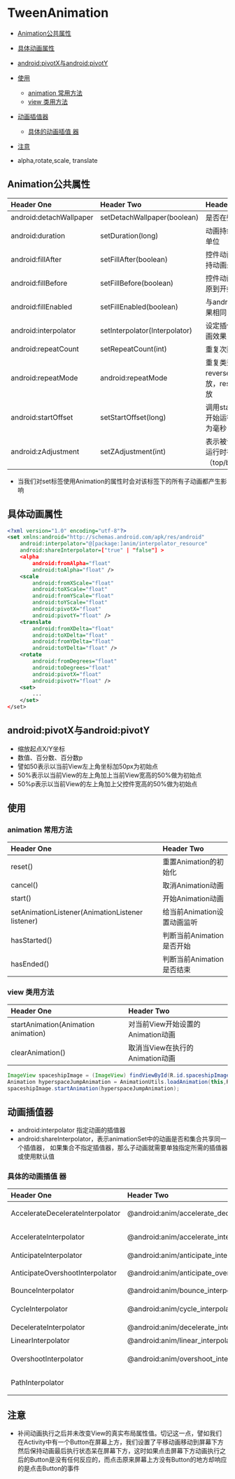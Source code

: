 # TweenAnimation

- [Animation公共属性](#animation公共属性)
- [具体动画属性](#具体动画属性)
- [android:pivotX与android:pivotY](#androidpivotx与androidpivoty)
- [使用](#使用)
    - [animation 常用方法](#animation-常用方法)
    - [view 类用方法](#view-类用方法)
- [动画插值器](#动画插值器)
    - [具体的动画插值 器](#具体的动画插值-器)
- [注意](#注意)


- alpha,rotate,scale, translate

## Animation公共属性

Header One              | Header Two                    | Header Two
:---------------------- | :---------------------------- | :--------------------------------------
android:detachWallpaper | setDetachWallpaper(boolean)   | 是否在壁纸上运行
android:duration        | setDuration(long)             | 动画持续时间，毫秒为单位
android:fillAfter       | setFillAfter(boolean)         | 控件动画结束时是否保持动画最后的状态
android:fillBefore      | setFillBefore(boolean)        | 控件动画结束时是否还原到开始动画前的状态
android:fillEnabled     | setFillEnabled(boolean)       | 与android:fillBefore效果相同
android:interpolator    | setInterpolator(Interpolator) | 设定插值器（指定的动画效果，譬如回弹等)
android:repeatCount     | setRepeatCount(int)           | 重复次数
android:repeatMode      | android:repeatMode            | 重复类型有两个值，reverse表示倒序回放，restart表示从头播放
android:startOffset     | setStartOffset(long)          | 调用start函数之后等待开始运行的时间，单位为毫秒
android:zAdjustment     | setZAdjustment(int)           | 表示被设置动画的内容运行时在Z轴上的位置（top/bottom/normal)


- 当我们对set标签使用Animation的属性时会对该标签下的所有子动画都产生影响


## 具体动画属性

```xml
<?xml version="1.0" encoding="utf-8"?>
<set xmlns:android="http://schemas.android.com/apk/res/android"
    android:interpolator="@[package:]anim/interpolator_resource"
    android:shareInterpolator=["true" | "false"] >
    <alpha
        android:fromAlpha="float"
        android:toAlpha="float" />
    <scale
        android:fromXScale="float"
        android:toXScale="float"
        android:fromYScale="float"
        android:toYScale="float"
        android:pivotX="float"
        android:pivotY="float" />
    <translate
        android:fromXDelta="float"
        android:toXDelta="float"
        android:fromYDelta="float"
        android:toYDelta="float" />
    <rotate
        android:fromDegrees="float"
        android:toDegrees="float"
        android:pivotX="float"
        android:pivotY="float" />
    <set>
        ...
    </set>
</set>
```

## android:pivotX与android:pivotY

- 缩放起点X/Y坐标
- 数值、百分数、百分数p
- 譬如50表示以当前View左上角坐标加50px为初始点
- 50%表示以当前View的左上角加上当前View宽高的50%做为初始点
- 50%p表示以当前View的左上角加上父控件宽高的50%做为初始点

## 使用

### animation 常用方法

Header One                                       | Header Two
:----------------------------------------------- | :-----------------
reset()                                          | 重置Animation的初始化
cancel()                                         | 取消Animation动画
start()                                          | 开始Animation动画
setAnimationListener(AnimationListener listener) | 给当前Animation设置动画监听
hasStarted()                                     | 判断当前Animation是否开始
hasEnded()                                       | 判断当前Animation是否结束

### view 类用方法

Header One                          | Header Two
:---------------------------------- | :----------------------
startAnimation(Animation animation) | 对当前View开始设置的Animation动画
clearAnimation()                    | 取消当View在执行的Animation动画


```java
ImageView spaceshipImage = (ImageView) findViewById(R.id.spaceshipImage);
Animation hyperspaceJumpAnimation = AnimationUtils.loadAnimation(this,R.anim.hyperspace_jump);
spaceshipImage.startAnimation(hyperspaceJumpAnimation);
```

## 动画插值器

- android:interpolator 指定动画的插值器
- android:shareInterpolator，表示animationSet中的动画是否和集合共享同一个插值器，
 如果集合不指定插值器，那么子动画就需要单独指定所需的插值器或使用默认值

### 具体的动画插值 器

Header One                       | Header Two                                       | Header Two
:------------------------------- | :----------------------------------------------- | :-------------------------
AccelerateDecelerateInterpolator | @android:anim/accelerate_decelerate_interpolator | 动画始末速率较慢，中间加速
AccelerateInterpolator           | @android:anim/accelerate_interpolator            | 动画开始速率较慢，之后慢慢加速
AnticipateInterpolator           | @android:anim/anticipate_interpolator            | 开始的时候从后向前甩
AnticipateOvershootInterpolator  | @android:anim/anticipate_overshoot_interpolator  | 类似上面AnticipateInterpolator
BounceInterpolator               | @android:anim/bounce_interpolator                | 动画结束时弹起
CycleInterpolator                | @android:anim/cycle_interpolator                 | 循环播放速率改变为正弦曲线
DecelerateInterpolator           | @android:anim/decelerate_interpolator            | 动画开始快然后慢
LinearInterpolator               | @android:anim/linear_interpolator                | 动画匀速改变
OvershootInterpolator            | @android:anim/overshoot_interpolator             | 向前弹出一定值之后回到原来位置
PathInterpolator                 |                                                  | 新增，定义路径坐标后按照路径坐标来跑。

## 注意

- 补间动画执行之后并未改变View的真实布局属性值。切记这一点，譬如我们在Activity中有一个Button在屏幕上方，我们设置了平移动画移动到屏幕下方然后保持动画最后执行状态呆在屏幕下方，这时如果点击屏幕下方动画执行之后的Button是没有任何反应的，而点击原来屏幕上方没有Button的地方却响应的是点击Button的事件

